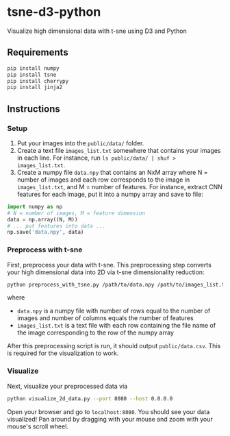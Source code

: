 # tsne-d3-python
Visualize high dimensional data with t-sne using D3 and Python

## Requirements

```bash
pip install numpy
pip install tsne
pip install cherrypy
pip install jinja2
```

## Instructions

### Setup

1. Put your images into the `public/data/` folder.
2. Create a text file `images_list.txt` somewhere that contains your images in each line. For instance, run `ls public/data/ | shuf > images_list.txt`.
3. Create a numpy file `data.npy` that contains an NxM array where N = number of images and each row corresponds to the image in `images_list.txt`, and M = number of features. For instance, extract CNN features for each image, put it into a numpy array and save to file:

```python
import numpy as np
# N = number of images, M = feature dimension
data = np.array((N, M))
# ... put features into data ...
np.save('data.npy', data)
```

### Preprocess with t-sne

First, preprocess your data with t-sne. This preprocessing step converts your high dimensional data into 2D via t-sne dimensionality reduction:

```bash
python preprocess_with_tsne.py /path/to/data.npy /path/to/images_list.txt
```

where

* `data.npy` is a numpy file with number of rows equal to the number of images and number of columns equals the number of features
* `images_list.txt` is a text file with each row containing the file name of the image corresponding to the row of the numpy array

After this preprocessing script is run, it should output `public/data.csv`. This is required for the visualization to work.

### Visualize

Next, visualize your preprocessed data via

```bash
python visualize_2d_data.py --port 8080 --host 0.0.0.0
```

Open your browser and go to `localhost:8080`. You should see your data visualized! Pan around by dragging with your mouse and zoom with your mouse's scroll wheel.
